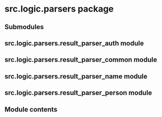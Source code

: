 # src.logic.parsers package

## Submodules

## src.logic.parsers.result_parser_auth module

## src.logic.parsers.result_parser_common module

## src.logic.parsers.result_parser_name module

## src.logic.parsers.result_parser_person module

## Module contents
